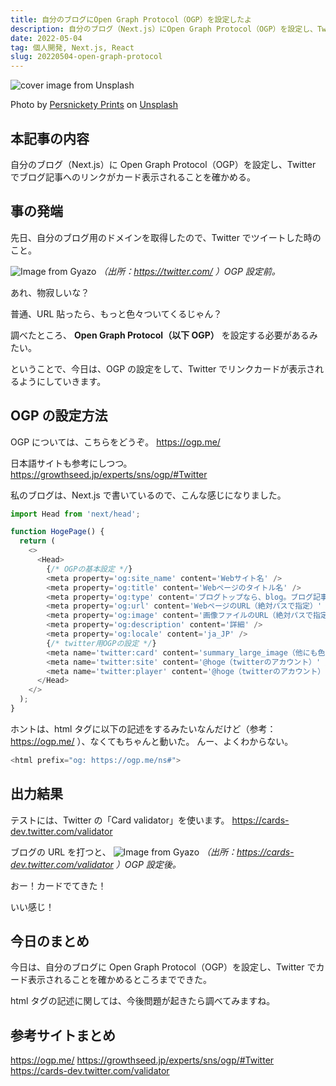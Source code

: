 ```yaml
---
title: 自分のブログにOpen Graph Protocol（OGP）を設定したよ
description: 自分のブログ（Next.js）にOpen Graph Protocol（OGP）を設定し、Twitterでブログ記事へのリンクがカード表示されることを確かめる。
date: 2022-05-04
tag: 個人開発, Next.js, React
slug: 20220504-open-graph-protocol
---
```


![cover image from Unsplash](/assets/blog/20220504-open-graph-protocol/cover.webp)

Photo by [Persnickety Prints](https://unsplash.com/photos/98uOSdqum6E) on [Unsplash](https://unsplash.com/)

## 本記事の内容

自分のブログ（Next.js）に Open Graph Protocol（OGP）を設定し、Twitter でブログ記事へのリンクがカード表示されることを確かめる。

## 事の発端

先日、自分のブログ用のドメインを取得したので、Twitter でツイートした時のこと。

![Image from Gyazo](https://i.gyazo.com/5f5937a110e7cdbfe18d12a03aace776.jpg)
_（出所：https://twitter.com/ ）OGP 設定前。_

あれ、物寂しいな？

普通、URL 貼ったら、もっと色々ついてくるじゃん？

調べたところ、 **Open Graph Protocol（以下 OGP）** を設定する必要があるみたい。

ということで、今日は、OGP の設定をして、Twitter でリンクカードが表示されるようにしていきます。

## OGP の設定方法

OGP については、こちらをどうぞ。
https://ogp.me/

日本語サイトも参考にしつつ。
https://growthseed.jp/experts/sns/ogp/#Twitter

私のブログは、Next.js で書いているので、こんな感じになりました。

```typescript
import Head from 'next/head';

function HogePage() {
  return (
    <>
      <Head>
        {/* OGPの基本設定 */}
        <meta property='og:site_name' content='Webサイト名' />
        <meta property='og:title' content='Webページのタイトル名' />
        <meta property='og:type' content='ブログトップなら、blog。ブログ記事ならarticle' />
        <meta property='og:url' content='WebページのURL（絶対パスで指定）' />
        <meta property='og:image' content='画像ファイルのURL（絶対パスで指定）' />
        <meta property='og:description' content='詳細' />
        <meta property='og:locale' content='ja_JP' />
        {/* twitter用OGPの設定 */}
        <meta name='twitter:card' content='summary_large_image（他にも色々あるよ）' />
        <meta name='twitter:site' content='@hoge（twitterのアカウント）' />
        <meta name='twitter:player' content='@hoge（twitterのアカウント）' />
      </Head>
    </>
  );
}
```

ホントは、html タグに以下の記述をするみたいなんだけど（参考：https://ogp.me/ ）、なくてもちゃんと動いた。
んー、よくわからない。

```typescript
<html prefix="og: https://ogp.me/ns#">
```

## 出力結果

テストには、Twitter の「Card validator」を使います。
https://cards-dev.twitter.com/validator

ブログの URL を打つと、
![Image from Gyazo](https://i.gyazo.com/61f948c36694f2b2ecfeee1bf41fed64.png)
_（出所：https://cards-dev.twitter.com/validator ）OGP 設定後。_

おー！カードでてきた！

いい感じ！

## 今日のまとめ

今日は、自分のブログに Open Graph Protocol（OGP）を設定し、Twitter でカード表示されることを確かめるところまでできた。

html タグの記述に関しては、今後問題が起きたら調べてみますね。

## 参考サイトまとめ

https://ogp.me/
https://growthseed.jp/experts/sns/ogp/#Twitter
https://cards-dev.twitter.com/validator
